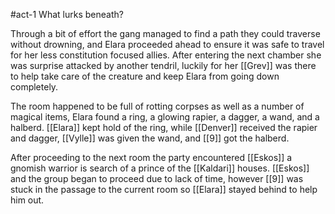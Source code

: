 #act-1 
What lurks beneath?

Through a bit of effort the gang managed to find a path they could traverse without drowning, and Elara proceeded ahead to ensure it was safe to travel for her less constitution focused allies. After entering the next chamber she was surprise attacked by another tendril, luckily for her [[Grev]] was there to help take care of the creature and keep Elara from going down completely.

The room happened to be full of rotting corpses as well as a number of magical items, Elara found a ring, a glowing rapier, a dagger, a wand, and a halberd. [[Elara]] kept hold of the ring, while [[Denver]] received the rapier and dagger, [[Vylle]] was given the wand, and [[9]] got the halberd.

After proceeding to the next room the party encountered [[Eskos]] a gnomish warrior is search of a prince of the [[Kaldari]] houses. [[Eskos]] and the group began to proceed due to lack of time, however [[9]] was stuck in the passage to the current room so [[Elara]] stayed behind to help him out.